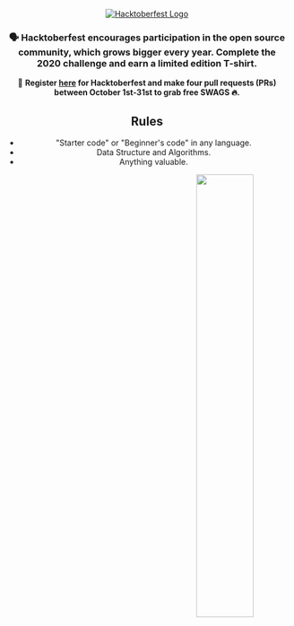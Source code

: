 <p align="center">
    <a href="https://hacktoberfest.digitalocean.com/">
      <img alt="Hacktoberfest Logo" src="/assets/HF-full-logo-b05d5eb32b3f3ecc9b2240526104cf4da3187b8b61963dd9042fdc2536e4a76c.svg">
  </a>
   
</p>


<div align="center">
  
### 🗣 Hacktoberfest encourages participation in the open source community, which grows bigger every year. Complete the 2020 challenge and earn a limited edition T-shirt.

📢 **Register [here](https://hacktoberfest.digitalocean.com) for Hacktoberfest and make four pull requests (PRs) between October 1st-31st to grab free SWAGS 🔥.**

## Rules

-   "Starter code" or "Beginner's code" in any language.
-   Data Structure and Algorithms.
-   Anything valuable.
<p>
  <img src="https://github.com/demartini/demartini/blob/master/code.gif" width="45%" align="right" >
</p>
